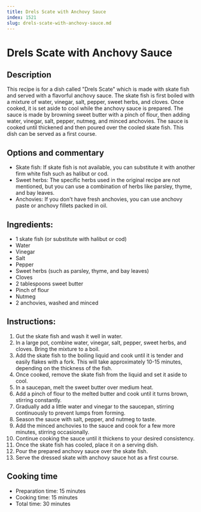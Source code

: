 ```yaml
---
title: Drels Scate with Anchovy Sauce
index: 1521
slug: drels-scate-with-anchovy-sauce.md
---
```


# Drels Scate with Anchovy Sauce

## Description
This recipe is for a dish called "Drels Scate" which is made with skate fish and served with a flavorful anchovy sauce. The skate fish is first boiled with a mixture of water, vinegar, salt, pepper, sweet herbs, and cloves. Once cooked, it is set aside to cool while the anchovy sauce is prepared. The sauce is made by browning sweet butter with a pinch of flour, then adding water, vinegar, salt, pepper, nutmeg, and minced anchovies. The sauce is cooked until thickened and then poured over the cooled skate fish. This dish can be served as a first course.

## Options and commentary
- Skate fish: If skate fish is not available, you can substitute it with another firm white fish such as halibut or cod.
- Sweet herbs: The specific herbs used in the original recipe are not mentioned, but you can use a combination of herbs like parsley, thyme, and bay leaves.
- Anchovies: If you don't have fresh anchovies, you can use anchovy paste or anchovy fillets packed in oil.

## Ingredients:
- 1 skate fish (or substitute with halibut or cod)
- Water
- Vinegar
- Salt
- Pepper
- Sweet herbs (such as parsley, thyme, and bay leaves)
- Cloves
- 2 tablespoons sweet butter
- Pinch of flour
- Nutmeg
- 2 anchovies, washed and minced

## Instructions:
1. Gut the skate fish and wash it well in water.
2. In a large pot, combine water, vinegar, salt, pepper, sweet herbs, and cloves. Bring the mixture to a boil.
3. Add the skate fish to the boiling liquid and cook until it is tender and easily flakes with a fork. This will take approximately 10-15 minutes, depending on the thickness of the fish.
4. Once cooked, remove the skate fish from the liquid and set it aside to cool.
5. In a saucepan, melt the sweet butter over medium heat.
6. Add a pinch of flour to the melted butter and cook until it turns brown, stirring constantly.
7. Gradually add a little water and vinegar to the saucepan, stirring continuously to prevent lumps from forming.
8. Season the sauce with salt, pepper, and nutmeg to taste.
9. Add the minced anchovies to the sauce and cook for a few more minutes, stirring occasionally.
10. Continue cooking the sauce until it thickens to your desired consistency.
11. Once the skate fish has cooled, place it on a serving dish.
12. Pour the prepared anchovy sauce over the skate fish.
13. Serve the dressed skate with anchovy sauce hot as a first course.

## Cooking time
- Preparation time: 15 minutes
- Cooking time: 15 minutes
- Total time: 30 minutes